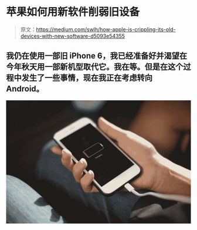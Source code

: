 # 苹果如何用新软件削弱旧设备

> 原文：<https://medium.com/swlh/how-apple-is-crippling-its-old-devices-with-new-software-d5093e54355>

## 我仍在使用一部旧 iPhone 6，我已经准备好并渴望在今年秋天用一部新机型取代它。我在等。但是在这个过程中发生了一些事情，现在我正在考虑转向 Android。

![](img/e0ed98570a0e54a29d24fba668c29afe.png)